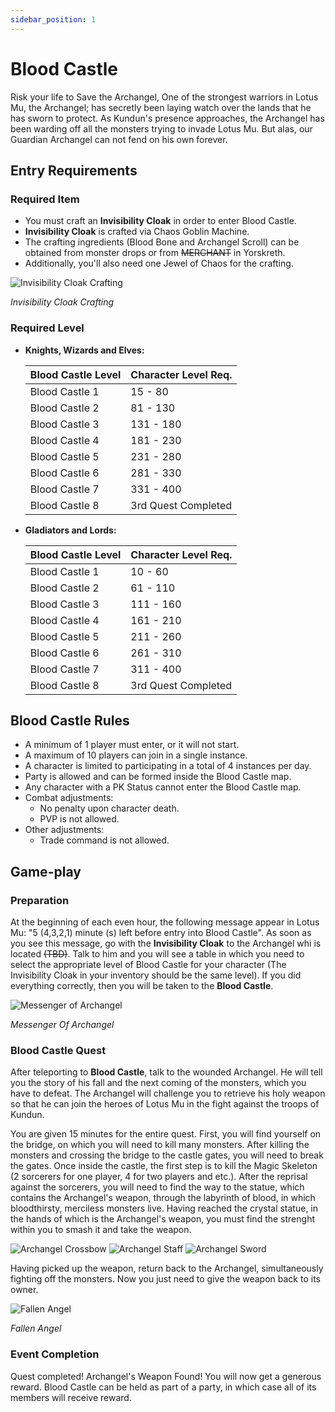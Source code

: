 ```yaml
---
sidebar_position: 1
---
```


# Blood Castle

Risk your life to Save the Archangel, One of the strongest warriors in Lotus Mu, the Archangel; has secretly been laying watch over the lands that he has sworn to protect. As Kundun's presence approaches, the Archangel has been warding off all the monsters trying to invade Lotus Mu. But alas, our Guardian Archangel can not fend on his own forever.

## Entry Requirements

### Required Item

- You must craft an **Invisibility Cloak** in order to enter Blood Castle.
- **Invisibility Cloak** is crafted via Chaos Goblin Machine.
- The crafting ingredients (Blood Bone and Archangel Scroll) can be obtained from monster drops or from ~~MERCHANT~~ in Yorskreth.
- Additionally, you'll also need one Jewel of Chaos for the crafting.

![Invisibility Cloak Crafting](/img/events/bc/bc-ingredients.jpg)

_Invisibility Cloak Crafting_

### Required Level

- **Knights, Wizards and Elves:**

  | Blood Castle Level | Character Level Req. |
  | ------------------ | -------------------- |
  | Blood Castle 1     | 15 - 80              |
  | Blood Castle 2     | 81 - 130             |
  | Blood Castle 3     | 131 - 180            |
  | Blood Castle 4     | 181 - 230            |
  | Blood Castle 5     | 231 - 280            |
  | Blood Castle 6     | 281 - 330            |
  | Blood Castle 7     | 331 - 400            |
  | Blood Castle 8     | 3rd Quest Completed  |

- **Gladiators and Lords:**

  | Blood Castle Level | Character Level Req. |
  | ------------------ | -------------------- |
  | Blood Castle 1     | 10 - 60              |
  | Blood Castle 2     | 61 - 110             |
  | Blood Castle 3     | 111 - 160            |
  | Blood Castle 4     | 161 - 210            |
  | Blood Castle 5     | 211 - 260            |
  | Blood Castle 6     | 261 - 310            |
  | Blood Castle 7     | 311 - 400            |
  | Blood Castle 8     | 3rd Quest Completed  |

## Blood Castle Rules

- A minimum of 1 player must enter, or it will not start.
- A maximum of 10 players can join in a single instance.
- A character is limited to participating in a total of 4 instances per day.
- Party is allowed and can be formed inside the Blood Castle map.
- Any character with a PK Status cannot enter the Blood Castle map.
- Combat adjustments:
  - No penalty upon character death.
  - PVP is not allowed.
- Other adjustments:
  - Trade command is not allowed.

## Game-play

### Preparation

At the beginning of each even hour, the following message appear in Lotus Mu: "5 (4,3,2,1) minute (s) left before entry into Blood Castle". As soon as you see this message, go with the **Invisibility Cloak** to the Archangel whi is located ~~(TBD)~~. Talk to him and you will see a table in which you need to select the appropriate level of Blood Castle for your character (The Invisibility Cloak in your inventory should be the same level).
If you did everything correctly, then you will be taken to the **Blood Castle**.

![Messenger of Archangel](/img/events/bc/bc-npc.png)

_Messenger Of Archangel_

### Blood Castle Quest

After teleporting to **Blood Castle**, talk to the wounded Archangel. He will tell you the story of his fall and the next coming of the monsters, which you have to defeat. The Archangel will challenge you to retrieve his holy weapon so that he can join the heroes of Lotus Mu in the fight against the troops of Kundun.

You are given 15 minutes for the entire quest. First, you will find yourself on the bridge, on which you will need to kill many monsters.
After killing the monsters and crossing the bridge to the castle gates, you will need to break the gates.
Once inside the castle, the first step is to kill the Magic Skeleton (2 sorcerers for one player, 4 for two players and etc.).
After the reprisal against the sorcerers, you will need to find the way to the statue, which contains the Archangel's weapon, through the labyrinth of blood, in which bloodthirsty, merciless monsters live.
Having reached the crystal statue, in the hands of which is the Archangel's weapon, you must find the strenght within you to smash it and take the weapon.

![Archangel Crossbow](/img/events/bc/archcross.jpeg) ![Archangel Staff](/img/events/bc/archstaf.jpeg) ![Archangel Sword](/img/events/bc/archsword.jpeg)

Having picked up the weapon, return back to the Archangel, simultaneously fighting off the monsters. Now you just need to give the weapon back to its owner.

![Fallen Angel](/img/events/bc/fallen-angel.jpg)

_Fallen Angel_

### Event Completion

Quest completed! Archangel's Weapon Found! You will now get a generous reward.
Blood Castle can be held as part of a party, in which case all of its members will receive reward.

